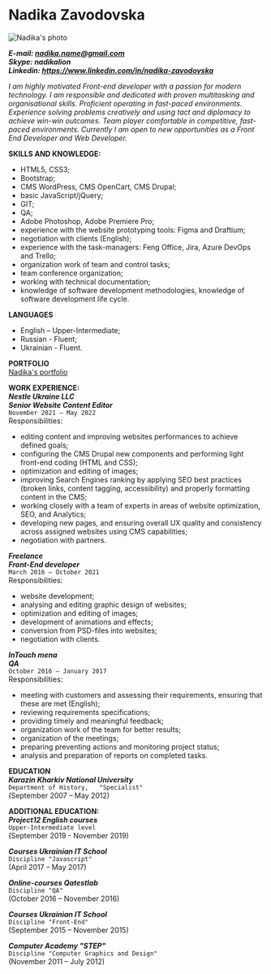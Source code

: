# Nadika Zavodovska  

![Nadika's photo](https://mir-s3-cdn-cf.behance.net/user/115/3dd8bf78325705.592c825dd193c.jpg)

***E-mail: nadika.name@gmail.com  
Skype: nadikalion  
Linkedin: https://www.linkedin.com/in/nadika-zavodovska***  

*I am highly motivated Front-end developer with a passion for modern technology. I am responsible and dedicated with proven multitasking and organisational skills. Proficient operating in fast-paced environments. Experience solving problems creatively and using tact and diplomacy to achieve win-win outcomes. Team player comfortable in competitive, fast-paced environments. Currently I am open to new opportunities as a Front End Developer and Web Developer.*  

**SKILLS AND KNOWLEDGE:**   
-	HTML5, CSS3;  
-	Bootstrap;  
-	CMS WordPress, CMS OpenCart, CMS Drupal;  
-	basic JavaScript/jQuery;  
-	GIT;  
-	QA;  
-	Adobe Photoshop, Adobe Premiere Pro;  
-	experience with the website prototyping tools: Figma and Draftium;  
-	negotiation with clients (English);  
-	experience with the task-managers: Feng Office, Jira, Azure DevOps and Trello;  
-	organization work of team and control tasks;  
-	team conference organization;  
-	working with technical documentation;  
-	knowledge of software development methodologies, knowledge of software development life cycle.  

**LANGUAGES**  
-	English – Upper-Intermediate;  
-	Russian - Fluent;  
-	Ukrainian - Fluent.  

**PORTFOLIO**  
[Nadika's portfolio](http://imaginarium-webstudio.com) 

**WORK EXPERIENCE:**  
***Nestle Ukraine LLC  
Senior Website Content Editor***  
`November 2021 – May 2022`  
Responsibilities:  
-	editing content and improving websites performances to achieve defined goals;  
-	configuring the CMS Drupal new components and performing light front-end coding (HTML and CSS);  
-	optimization and editing of images;  
-	improving Search Engines ranking by applying SEO best practices (broken links, content tagging, accessibility) and properly formatting content in the CMS;  
-	working closely with a team of experts in areas of website optimization, SEO, and Analytics;  
-	developing new pages, and ensuring overall UX quality and consistency across assigned websites using CMS capabilities;  
-	negotiation with partners.  

***Freelance  
Front-End developer***  
`March 2016 – October 2021`   
Responsibilities:  
-	website development; 
-	analysing and editing graphic design of websites;  
-	optimization and editing of images;  
-	development of animations and effects;  
- conversion from PSD-files into websites;  
-	negotiation with clients.  

***InTouch mena  
QA***  
`October 2016 – January 2017`  
Responsibilities:  
-	meeting with customers and assessing their requirements, ensuring that these are met (English);  
-	reviewing requirements specifications;  
-	providing timely and meaningful feedback;  
-	organization work of the team for better results;  
-	organization of the meetings;  
-	preparing preventing actions and monitoring project status;  
-	analysis and preparation of reports on completed tasks.  

**EDUCATION**  
***Karazin Kharkiv National University***  
`Department of History,  
"Specialist"`  
(September 2007 – May 2012)  

**ADDITIONAL EDUCATION:**  
***Project12 English courses***  
`Upper-Intermediate level`  
(September 2019 - November 2019)  

***Courses Ukrainian IT School***  
`Discipline "Javascript"`  
(April 2017 – May 2017)  
 
***Online-courses Qatestlab***  
`Discipline "QA"`  
(October 2016 – November 2016)  

***Courses Ukrainian IT School***  
`Discipline "Front-End"`  
(September 2015 – November 2015)  

***Computer Academy "STEP"***  
`Discipline "Computer Graphics and Design"`  
(November 2011 – July 2012)  
